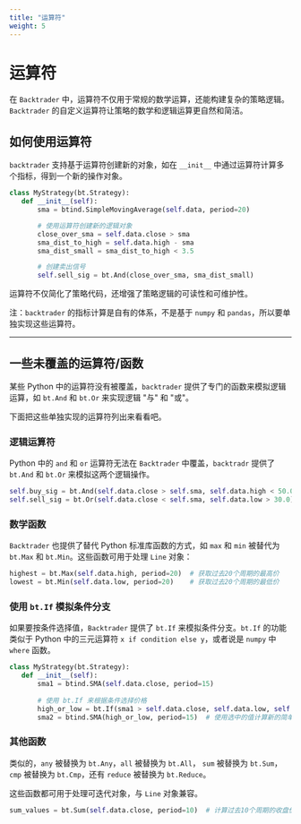 ```yaml
---
title: "运算符"
weight: 5
---
```


# 运算符

在 `Backtrader` 中，运算符不仅用于常规的数学运算，还能构建复杂的策略逻辑。`Backtrader` 的自定义运算符让策略的数学和逻辑运算更自然和简洁。

## **如何使用运算符**

`backtrader` 支持基于运算符创建新的对象，如在 `__init__` 中通过运算符计算多个指标，得到一个新的操作对象。

```python
class MyStrategy(bt.Strategy):
   def __init__(self):
       sma = btind.SimpleMovingAverage(self.data, period=20)

       # 使用运算符创建新的逻辑对象
       close_over_sma = self.data.close > sma
       sma_dist_to_high = self.data.high - sma
       sma_dist_small = sma_dist_to_high < 3.5

       # 创建卖出信号
       self.sell_sig = bt.And(close_over_sma, sma_dist_small)
```

运算符不仅简化了策略代码，还增强了策略逻辑的可读性和可维护性。

注：`backtrader` 的指标计算是自有的体系，不是基于 `numpy` 和 `pandas`，所以要单独实现这些运算符。

---

## **一些未覆盖的运算符/函数**

某些 Python 中的运算符没有被覆盖，`backtrader` 提供了专门的函数来模拟逻辑运算，如 `bt.And` 和 `bt.Or` 来实现逻辑 "与" 和 "或"。

下面把这些单独实现的运算符列出来看看吧。

### 逻辑运算符

Python 中的 `and` 和 `or` 运算符无法在 `Backtrader` 中覆盖，`backtradr` 提供了 `bt.And` 和 `bt.Or` 来模拟这两个逻辑操作。

```python
self.buy_sig = bt.And(self.data.close > self.sma, self.data.high < 50.0)
self.sell_sig = bt.Or(self.data.close < self.sma, self.data.low > 30.0)
```

### 数学函数

`Backtrader` 也提供了替代 Python 标准库函数的方式，如 `max` 和 `min` 被替代为 `bt.Max` 和 `bt.Min`。这些函数可用于处理 `Line` 对象：

```python
highest = bt.Max(self.data.high, period=20)  # 获取过去20个周期的最高价
lowest = bt.Min(self.data.low, period=20)    # 获取过去20个周期的最低价
```

### **使用 `bt.If` 模拟条件分支**

如果要按条件选择值，`Backtrader` 提供了 `bt.If` 来模拟条件分支。`bt.If` 的功能类似于 Python 中的三元运算符 `x if condition else y`，或者说是 `numpy` 中 `where` 函数。

```python
class MyStrategy(bt.Strategy):
   def __init__(self):
       sma1 = btind.SMA(self.data.close, period=15)
       
       # 使用 bt.If 来根据条件选择价格
       high_or_low = bt.If(sma1 > self.data.close, self.data.low, self.data.high)
       sma2 = btind.SMA(high_or_low, period=15)  # 使用选中的值计算新的简单移动平均线
```

### 其他函数

类似的，`any` 被替换为 `bt.Any`，`all` 被替换为 `bt.All`， `sum` 被替换为 `bt.Sum`，`cmp` 被替换为 `bt.Cmp`，还有 `reduce` 被替换为 `bt.Reduce`。

这些函数都可用于处理可迭代对象，与 `Line` 对象兼容。

```python
sum_values = bt.Sum(self.data.close, period=10)  # 计算过去10个周期的收盘价总和
```

